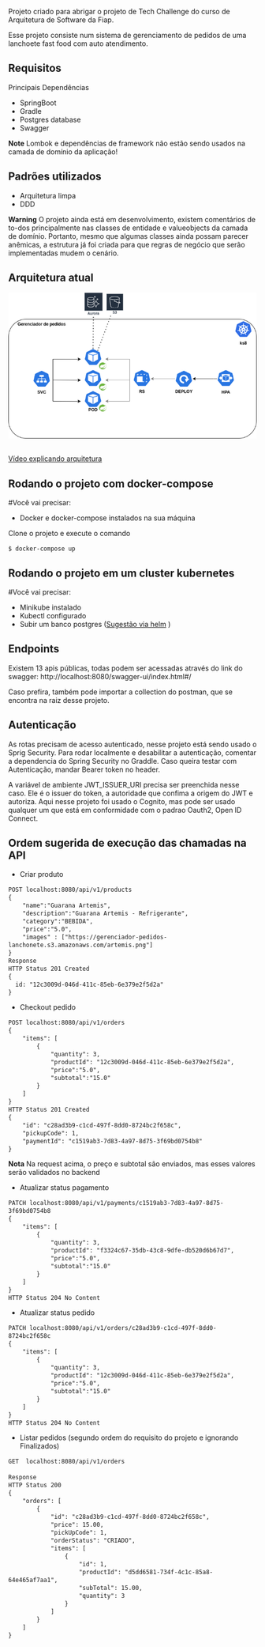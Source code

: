 Projeto criado para abrigar o projeto de Tech Challenge do curso de Arquitetura de Software da Fiap. 

Esse projeto consiste num sistema de gerenciamento de pedidos de uma lanchoete fast food com auto atendimento. 
## Requisitos

Principais Dependências
* SpringBoot
* Gradle
* Postgres database
* Swagger


**Note**
Lombok e dependências de framework não estão sendo usados na camada de domínio da aplicação! 

## Padrões utilizados
* Arquitetura limpa
* DDD

**Warning**
O projeto ainda está em desenvolvimento, existem comentários de to-dos principalmente nas classes de entidade e valueobjects da camada de domínio. 
Portanto, mesmo que algumas classes ainda possam parecer anêmicas, a estrutura já foi criada para que regras de negócio que serão implementadas mudem o cenário. 

## Arquitetura atual
<img src="gerenciador-pedidos.png" alt="Alt text" title="Optional title">

## 
[Vídeo explicando arquitetura](https://youtu.be/Gee_SbATWFo)

## Rodando o projeto com docker-compose
#Você vai precisar:

* Docker e docker-compose instalados na sua máquina

Clone o projeto e execute o comando

	$ docker-compose up

## Rodando o projeto em um cluster kubernetes
#Você vai precisar:
* Minikube instalado 
* Kubectl configurado
* Subir um banco postgres ([Sugestão via helm](https://fusionauth.io/docs/get-started/download-and-install/kubernetes/minikube)
  )

## Endpoints
Existem 13 apis públicas, todas podem ser acessadas através do link do swagger: http://localhost:8080/swagger-ui/index.html#/

Caso prefira, também pode importar a collection do postman, que se encontra na raiz desse projeto.

## Autenticação
As rotas precisam de acesso autenticado, nesse projeto está sendo usado o Sprig Security. Para rodar localmente e desabilitar a autenticação, comentar a dependencia do Spring Security no Graddle. 
Caso queira testar com Autenticação, mandar Bearer token no header.

A variável de ambiente JWT_ISSUER_URI precisa ser preenchida nesse caso. Ele é o issuer do token, a autoridade que confima a origem do JWT  e autoriza. Aqui nesse projeto foi usado o Cognito, mas pode ser usado qualquer um que está em conformidade com o padrao Oauth2, Open ID Connect.

## Ordem sugerida de execução das chamadas na API

- Criar produto
```
POST localhost:8080/api/v1/products
{
    "name":"Guarana Artemis",
    "description":"Guarana Artemis - Refrigerante",
    "category":"BEBIDA",
    "price":"5.0",
    "images" : ["https://gerenciador-pedidos-lanchonete.s3.amazonaws.com/artemis.png"]
}
Response
HTTP Status 201 Created
{
  id: "12c3009d-046d-411c-85eb-6e379e2f5d2a"
}
```
- Checkout pedido
```
POST localhost:8080/api/v1/orders
{
    "items": [
        {
            "quantity": 3,
            "productId": "12c3009d-046d-411c-85eb-6e379e2f5d2a",
            "price":"5.0",
            "subtotal":"15.0"
        }
    ]
}
HTTP Status 201 Created
{
    "id": "c28ad3b9-c1cd-497f-8dd0-8724bc2f658c",
    "pickupCode": 1,
    "paymentId": "c1519ab3-7d83-4a97-8d75-3f69bd0754b8"
}
```
**Nota**
Na request acima, o preço e subtotal são enviados, mas esses valores serão validados no backend
- Atualizar status pagamento
```
PATCH localhost:8080/api/v1/payments/c1519ab3-7d83-4a97-8d75-3f69bd0754b8
{
    "items": [
        {
            "quantity": 3,
            "productId": "f3324c67-35db-43c8-9dfe-db520d6b67d7",
            "price":"5.0",
            "subtotal":"15.0"
        }
    ]
}
HTTP Status 204 No Content
```
- Atualizar status pedido

```
PATCH localhost:8080/api/v1/orders/c28ad3b9-c1cd-497f-8dd0-8724bc2f658c
{
    "items": [
        {
            "quantity": 3,
            "productId": "12c3009d-046d-411c-85eb-6e379e2f5d2a",
            "price":"5.0",
            "subtotal":"15.0"
        }
    ]
}
HTTP Status 204 No Content
```
- Listar pedidos (segundo ordem do requisito do projeto e ignorando Finalizados)

```
GET  localhost:8080/api/v1/orders

Response
HTTP Status 200
{
    "orders": [
        {
            "id": "c28ad3b9-c1cd-497f-8dd0-8724bc2f658c",
            "price": 15.00,
            "pickUpCode": 1,
            "orderStatus": "CRIADO",
            "items": [
                {
                    "id": 1,
                    "productId": "d5dd6581-734f-4c1c-85a8-64e465af7aa1",
                    "subTotal": 15.00,
                    "quantity": 3
                }
            ]
        }
    ]
}

```


